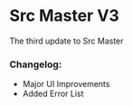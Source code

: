 # Src Master V3
The third update to Src Master

<h3>Changelog:</h3>
<ul>
<li>Major UI Improvements</li>
<li>Added Error List</li>
</ul>
